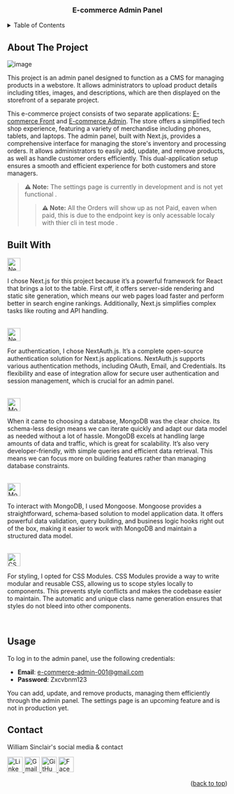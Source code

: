 <a name="readme-top"></a>

<!-- PROJECT LOGO -->
<br />
<h3 align="center">E-commerce Admin Panel</h3>

<!-- TABLE OF CONTENTS -->
<details>
  <summary>Table of Contents</summary>
  <ol>
    <li>
      <a href="#about-the-project">About The Project</a>
      <ul>
        <li><a href="#built-with">Built With</a></li>
      </ul>
    </li>
    <li><a href="#usage">Usage</a></li>
    <li><a href="#contact">Contact</a></li>
    <li><a href="#acknowledgments">Acknowledgments</a></li>
  </ol>
</details>

<!-- ABOUT THE PROJECT -->

## About The Project
![image](https://github.com/Willi0t/ecommerce-admin/assets/113394429/0fdee739-b174-4f13-a86a-46647f7f317b)


This project is an admin panel designed to function as a CMS for managing products in a webstore. It allows administrators to upload product details including titles, images, and descriptions, which are then displayed on the storefront of a separate project.

This e-commerce project consists of two separate applications: [E-commerce Front](https://github.com/Willi0t/ecommerce-front) and [E-commerce Admin](https://github.com/Willi0t/ecommerce-admin). The store offers a simplified tech shop experience, featuring a variety of merchandise including phones, tablets, and laptops. The admin panel, built with Next.js, provides a comprehensive interface for managing the store's inventory and processing orders. It allows administrators to easily add, update, and remove products, as well as handle customer orders efficiently. This dual-application setup ensures a smooth and efficient experience for both customers and store managers.

> **⚠️ Note:** The settings page is currently in development and is not yet functional .
> > **⚠️ Note:** All the Orders will show up as not Paid, eaven when paid, this is due to the endpoint key is only acessable localy with thier cli in test mode .

## Built With

<a href="https://nextjs.org" target="_blank">
  <img src="https://img.shields.io/badge/nextjs-white?logo=nextdotjs&color=%2341444B" alt="Next.js Badge" style="width: auto; height: 30px;">
</a>

I chose Next.js for this project because it’s a powerful framework for React that brings a lot to the table. First off, it offers server-side rendering and static site generation, which means our web pages load faster and perform better in search engine rankings. Additionally, Next.js simplifies complex tasks like routing and API handling.

</br>

<a href="https://next-auth.js.org" target="_blank">
  <img src="https://img.shields.io/badge/Next%20Auth-white?logo=nextdotjs&color=%2341444B" alt="Next Auth Badge" style="width: auto; height: 30px;">
</a>

For authentication, I chose NextAuth.js. It’s a complete open-source authentication solution for Next.js applications. NextAuth.js supports various authentication methods, including OAuth, Email, and Credentials. Its flexibility and ease of integration allow for secure user authentication and session management, which is crucial for an admin panel.

</br>

<a href="https://www.mongodb.com" target="_blank">
  <img src="https://img.shields.io/badge/MongoDB-white?logo=mongodb&color=%23a8dea0" alt="MongoDB Badge" style="width: auto; height: 30px;">
</a>

When it came to choosing a database, MongoDB was the clear choice. Its schema-less design means we can iterate quickly and adapt our data model as needed without a lot of hassle. MongoDB excels at handling large amounts of data and traffic, which is great for scalability. It’s also very developer-friendly, with simple queries and efficient data retrieval. This means we can focus more on building features rather than managing database constraints.

</br>

<a href="https://mongoosejs.com" target="_blank">
  <img src="https://img.shields.io/badge/Mongoose-white?logo=mongodb&color=%23a8dea0" alt="MongoDB Badge" style="width: auto; height: 30px;">
</a>

To interact with MongoDB, I used Mongoose. Mongoose provides a straightforward, schema-based solution to model application data. It offers powerful data validation, query building, and business logic hooks right out of the box, making it easier to work with MongoDB and maintain a structured data model.

</br>


<a href="https://github.com/css-modules/css-modules" target="_blank">
  <img src="https://img.shields.io/badge/CSS%20Modules-white?logo=css3&color=%23ffdfba" alt="CSS Modules Badge" style="width: auto; height: 30px;">
</a>

For styling, I opted for CSS Modules. CSS Modules provide a way to write modular and reusable CSS, allowing us to scope styles locally to components. This prevents style conflicts and makes the codebase easier to maintain. The automatic and unique class name generation ensures that styles do not bleed into other components.

</br>


## Usage

To log in to the admin panel, use the following credentials:
- **Email**: e-commerce-admin-001@gmail.com
- **Password**: Zxcvbnm123

You can add, update, and remove products, managing them efficiently through the admin panel. The settings page is an upcoming feature and is not in production yet.

<!-- CONTACT -->

## Contact

William Sinclair's social media & contact

<a href="https://www.linkedin.com/in/william-sinclair-2bab18153/" target="_blank">
  <img src="https://img.shields.io/badge/linked%20in-white?logo=linkedin&color=%230762C8" alt="LinkedIn Badge" style="width: auto; height: 35px;">
</a>
<a href="mailto:William.sinclair92@gmail.com" target="_blank">
  <img src="https://img.shields.io/badge/Gmail-white?logo=gmail&color=%23e87066" alt="Gmail Badge" style="width: auto; height: 35px;">
</a>
<a href="https://github.com/Willi0t" target="_blank">
  <img src="https://img.shields.io/badge/GitHub-white?logo=github&color=%2341444B" alt="GitHub Badge" style="width: auto; height: 35px;">
</a>
<a href="https://www.facebook.com/the.rune.is.on.fire/" target="_blank">
  <img src="https://img.shields.io/badge/facebook-white?logo=facebook&color=%233b5998" alt="Facebook Badge" style="width: auto; height: 35px;">
</a>

<p align="right">(<a href="#readme-top">back to top</a>)</p>

</br>
</br>

